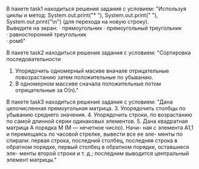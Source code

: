 В пакете task1 находиться решения задания с условием:
"Используя циклы и метод: 
System.out.print("* "), System.out.print("  "),
System.out.print("\n") 
(для перехода на новую строку).  
Выведите на экран: 
· прямоугольник 
· прямоугольный треугольник  
· равносторонний треугольник   
· ромб"

В пакете task2 находиться решения задания с условием:
"Сортировка последовательности  
1. Упорядочить одномерный масиве вначале отрицательные повозрастанию
   затем положительные по убыванию.
2. В одномерном массиве сначала положительные потом отрицательные за О(n)."

В пакете task3 находиться решения задания с условием:
"Дана целочисленная прямоугольная матрица. 
3. Упорядочить столбцы по убыванию среднего значения. 
4. Упорядочить строки, по возрастанию по самой длинной серии одинаковых элементов.
5. Дана квадратная матрица A порядка M (M — нечетное число). Начи-
ная с элемента A1,1 и перемещаясь по часовой стрелке, вывести все ее эле-
менты по спирали: первая строка, последний столбец, последняя строка в 
обратном  порядке,  первый  столбец  в  обратном  порядке,  оставшиеся  эле-
менты второй строки и т. д.; последним выводится центральный элемент 
матрицы."
